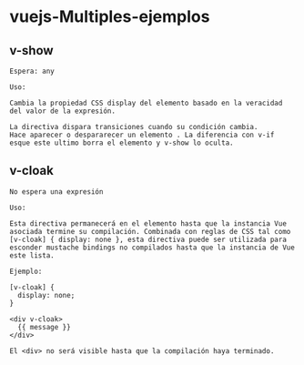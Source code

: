# vuejs-Multiples-ejemplos

## v-show

    Espera: any

    Uso:

    Cambia la propiedad CSS display del elemento basado en la veracidad del valor de la expresión.

    La directiva dispara transiciones cuando su condición cambia.
    Hace aparecer o despararecer un elemento . La diferencia con v-if esque este ultimo borra el elemento y v-show lo oculta.
    
  ##  v-cloak

    No espera una expresión

    Uso:

    Esta directiva permanecerá en el elemento hasta que la instancia Vue asociada termine su compilación. Combinada con reglas de CSS tal como [v-cloak] { display: none }, esta directiva puede ser utilizada para esconder mustache bindings no compilados hasta que la instancia de Vue este lista.

    Ejemplo:

    [v-cloak] {
      display: none;
    }

    <div v-cloak>
      {{ message }}
    </div>

    El <div> no será visible hasta que la compilación haya terminado.

    
